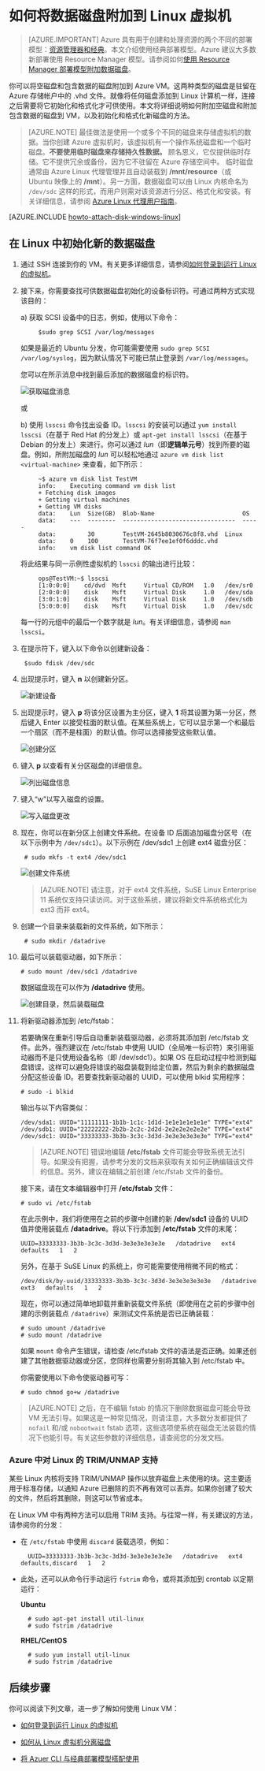 <properties
	pageTitle="将磁盘附加到 Linux VM | Azure"
	description="了解如何将数据磁盘附加到运行 Linux 的 Azure 虚拟机并将其初始化，以便它可供使用。"
	services="virtual-machines-linux"
	documentationCenter=""
	authors="iainfoulds"
	manager="timlt"
	editor="tysonn"
	tags="azure-service-management"/>

<tags
	ms.service="virtual-machines-linux"
	ms.date="06/07/2016"
	wacn.date="08/15/2016"/>

# 如何将数据磁盘附加到 Linux 虚拟机

> [AZURE.IMPORTANT] Azure 具有用于创建和处理资源的两个不同的部署模型：[资源管理器和经典](/documentation/articles/resource-manager-deployment-model/)。本文介绍使用经典部署模型。Azure 建议大多数新部署使用 Resource Manager 模型。请参阅如何[使用 Resource Manager 部署模型附加数据磁盘](/documentation/articles/virtual-machines-linux-add-disk/)。

你可以将空磁盘和包含数据的磁盘附加到 Azure VM。这两种类型的磁盘是驻留在 Azure 存储帐户中的 .vhd 文件。就像将任何磁盘添加到 Linux 计算机一样，连接之后需要将它初始化和格式化才可供使用。本文将详细说明如何附加空磁盘和附加包含数据的磁盘到 VM，以及初始化和格式化新磁盘的方法。

> [AZURE.NOTE] 最佳做法是使用一个或多个不同的磁盘来存储虚拟机的数据。当你创建 Azure 虚拟机时，该虚拟机有一个操作系统磁盘和一个临时磁盘。**不要使用临时磁盘来存储持久性数据。** 顾名思义，它仅提供临时存储。它不提供冗余或备份，因为它不驻留在 Azure 存储空间中。
> 临时磁盘通常由 Azure Linux 代理管理并且自动装载到 **/mnt/resource**（或 Ubuntu 映像上的 **/mnt**）。另一方面，数据磁盘可以由 Linux 内核命名为 `/dev/sdc` 这样的形式，而用户则需对该资源进行分区、格式化和安装。有关详细信息，请参阅 [Azure Linux 代理用户指南][Agent]。

[AZURE.INCLUDE [howto-attach-disk-windows-linux](../../includes/howto-attach-disk-linux.md)]

## <a name="how-to-initialize-a-new-data-disk-in-linux"></a> 在 Linux 中初始化新的数据磁盘

1. 通过 SSH 连接到你的 VM。有关更多详细信息，请参阅[如何登录到运行 Linux 的虚拟机][Logon]。

2. 接下来，你需要查找可供数据磁盘初始化的设备标识符。可通过两种方式实现该目的：

	a) 获取 SCSI 设备中的日志，例如，使用以下命令：

			$sudo grep SCSI /var/log/messages

	如果是最近的 Ubuntu 分发，你可能需要使用 `sudo grep SCSI /var/log/syslog`，因为默认情况下可能已禁止登录到 `/var/log/messages`。

	您可以在所示消息中找到最后添加的数据磁盘的标识符。

	![获取磁盘消息](./media/virtual-machines-linux-classic-attach-disk/scsidisklog.png)

	或

	b) 使用 `lsscsi` 命令找出设备 ID。`lsscsi` 的安装可以通过 `yum install lsscsi`（在基于 Red Hat 的分发上）或 `apt-get install lsscsi`（在基于 Debian 的分发上）来进行。你可以通过 _lun_（即**逻辑单元号**）找到所要的磁盘。例如，所附加磁盘的 _lun_ 可以轻松地通过 `azure vm disk list <virtual-machine>` 来查看，如下所示：

			~$ azure vm disk list TestVM
			info:    Executing command vm disk list
			+ Fetching disk images
			+ Getting virtual machines
			+ Getting VM disks
			data:    Lun  Size(GB)  Blob-Name                         OS
			data:    ---  --------  --------------------------------  -----
			data:         30        TestVM-2645b8030676c8f8.vhd  Linux
			data:    0    100       TestVM-76f7ee1ef0f6dddc.vhd
			info:    vm disk list command OK

	将此结果与同一示例性虚拟机的 `lsscsi` 的输出进行比较：

			ops@TestVM:~$ lsscsi
			[1:0:0:0]    cd/dvd  Msft     Virtual CD/ROM   1.0   /dev/sr0
			[2:0:0:0]    disk    Msft     Virtual Disk     1.0   /dev/sda
			[3:0:1:0]    disk    Msft     Virtual Disk     1.0   /dev/sdb
			[5:0:0:0]    disk    Msft     Virtual Disk     1.0   /dev/sdc

	每一行的元组中的最后一个数字就是 _lun_。有关详细信息，请参阅 `man lsscsi`。

3. 在提示符下，键入以下命令以创建新设备：

		$sudo fdisk /dev/sdc


4. 出现提示时，键入 **n** 以创建新分区。


	![新建设备](./media/virtual-machines-linux-classic-attach-disk/fdisknewpartition.png)

5. 出现提示时，键入 **p** 将该分区设置为主分区，键入 **1** 将其设置为第一分区，然后键入 Enter 以接受柱面的默认值。在某些系统上，它可以显示第一个和最后一个扇区（而不是柱面）的默认值。你可以选择接受这些默认值。


	![创建分区](./media/virtual-machines-linux-classic-attach-disk/fdisknewpartition.png)



6. 键入 **p** 以查看有关分区磁盘的详细信息。


	![列出磁盘信息](./media/virtual-machines-linux-classic-attach-disk/fdisknewpartition.png)



7. 键入“w”以写入磁盘的设置。


	![写入磁盘更改](./media/virtual-machines-linux-classic-attach-disk/fdiskwritedisk.png)

8. 现在，你可以在新分区上创建文件系统。在设备 ID 后面追加磁盘分区号（在以下示例中为 `/dev/sdc1`）。以下示例在 /dev/sdc1 上创建 ext4 磁盘分区：

		# sudo mkfs -t ext4 /dev/sdc1

	![创建文件系统](./media/virtual-machines-linux-classic-attach-disk/mkfsext4.png)

	>[AZURE.NOTE] 请注意，对于 ext4 文件系统，SuSE Linux Enterprise 11 系统仅支持只读访问。对于这些系统，建议将新文件系统格式化为 ext3 而非 ext4。


9. 创建一个目录来装载新的文件系统，如下所示：

		# sudo mkdir /datadrive


10. 最后可以装载驱动器，如下所示：

		# sudo mount /dev/sdc1 /datadrive

	数据磁盘现在可以作为 **/datadrive** 使用。
	
	![创建目录，然后装载磁盘](./media/virtual-machines-linux-classic-attach-disk/mkdirandmount.png)


11. 将新驱动器添加到 /etc/fstab：

	若要确保在重新引导后自动重新装载驱动器，必须将其添加到 /etc/fstab 文件。此外，强烈建议在 /etc/fstab 中使用 UUID（全局唯一标识符）来引用驱动器而不是只使用设备名称（即 /dev/sdc1）。如果 OS 在启动过程中检测到磁盘错误，这样可以避免将错误的磁盘装载到给定位置，然后为剩余的数据磁盘分配这些设备 ID。若要查找新驱动器的 UUID，可以使用 blkid 实用程序：

		# sudo -i blkid

	输出与以下内容类似：

		/dev/sda1: UUID="11111111-1b1b-1c1c-1d1d-1e1e1e1e1e1e" TYPE="ext4"
		/dev/sdb1: UUID="22222222-2b2b-2c2c-2d2d-2e2e2e2e2e2e" TYPE="ext4"
		/dev/sdc1: UUID="33333333-3b3b-3c3c-3d3d-3e3e3e3e3e3e" TYPE="ext4"


	>[AZURE.NOTE] 错误地编辑 **/etc/fstab** 文件可能会导致系统无法引导。如果没有把握，请参考分发的文档来获取有关如何正确编辑该文件的信息。另外，建议在编辑之前创建 /etc/fstab 文件的备份。

	接下来，请在文本编辑器中打开 **/etc/fstab** 文件：

		# sudo vi /etc/fstab

	在此示例中，我们将使用在之前的步骤中创建的新 **/dev/sdc1** 设备的 UUID 值并使用装载点 **/datadrive**。将以下行添加到 **/etc/fstab** 文件的末尾：

		UUID=33333333-3b3b-3c3c-3d3d-3e3e3e3e3e3e   /datadrive   ext4   defaults   1   2

	另外，在基于 SuSE Linux 的系统上，你可能需要使用稍微不同的格式：

		/dev/disk/by-uuid/33333333-3b3b-3c3c-3d3d-3e3e3e3e3e3e   /datadrive   ext3   defaults   1   2

	现在，你可以通过简单地卸载并重新装载文件系统（即使用在之前的步骤中创建的示例装载点 `/datadrive`）来测试文件系统是否已正确装载：

		# sudo umount /datadrive
		# sudo mount /datadrive

	如果 `mount` 命令产生错误，请检查 /etc/fstab 文件的语法是否正确。如果还创建了其他数据驱动器或分区，您同样也需要分别将其输入到 /etc/fstab 中。

	你需要使用以下命令使驱动器可写：

		# sudo chmod go+w /datadrive

>[AZURE.NOTE] 之后，在不编辑 fstab 的情况下删除数据磁盘可能会导致 VM 无法引导。如果这是一种常见情况，则请注意，大多数分发都提供了 `nofail` 和/或 `nobootwait` fstab 选项，这些选项使系统在磁盘无法装载的情况下也能引导。有关这些参数的详细信息，请查阅您的分发文档。

### Azure 中对 Linux 的 TRIM/UNMAP 支持
某些 Linux 内核将支持 TRIM/UNMAP 操作以放弃磁盘上未使用的块。这主要适用于标准存储，以通知 Azure 已删除的页不再有效可以丢弃。如果你创建了较大的文件，然后将其删除，则这可以节省成本。

在 Linux VM 中有两种方法可以启用 TRIM 支持。与往常一样，有关建议的方法，请参阅你的分发：

- 在 `/etc/fstab` 中使用 `discard` 装载选项，例如：

		UUID=33333333-3b3b-3c3c-3d3d-3e3e3e3e3e3e   /datadrive   ext4   defaults,discard   1   2

- 此处，还可以从命令行手动运行 `fstrim` 命令，或将其添加到 crontab 以定期运行：

	**Ubuntu**

		# sudo apt-get install util-linux
		# sudo fstrim /datadrive

	**RHEL/CentOS**

		# sudo yum install util-linux
		# sudo fstrim /datadrive


## 后续步骤
你可以阅读下列文章，进一步了解如何使用 Linux VM：

- [如何登录到运行 Linux 的虚拟机][Logon]

- [如何从 Linux 虚拟机分离磁盘](/documentation/articles/virtual-machines-linux-classic-detach-disk/)

- [将 Azuer CLI 与经典部署模型搭配使用](/documentation/articles/virtual-machines-command-line-tools/)

<!--Link references-->
[Agent]: /documentation/articles/virtual-machines-linux-agent-user-guide/
[Logon]: /documentation/articles/virtual-machines-linux-mac-create-ssh-keys/

<!---HONumber=Mooncake_0808_2016-->